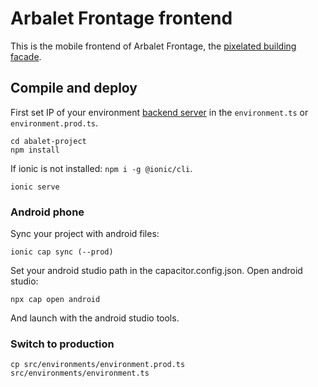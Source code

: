 # Arbalet Frontage frontend

This is the mobile frontend of Arbalet Frontage, the [pixelated building facade](https://vimeo.com/arbalet/frontage).

## Compile and deploy

First set IP of your environment [backend server](https://github.com/arbalet-project/frontage/tree/master/install) in the `environment.ts` or `environment.prod.ts`.

```
cd abalet-project
npm install
```

If ionic is not installed: `npm i -g @ionic/cli`.
```
ionic serve
```

### Android phone

Sync your project with android files:
```
ionic cap sync (--prod)
```

Set your android studio path in the capacitor.config.json.
Open android studio:
```
npx cap open android
```
And launch with the android studio tools.

### Switch to production
```
cp src/environments/environment.prod.ts src/environments/environment.ts
```
